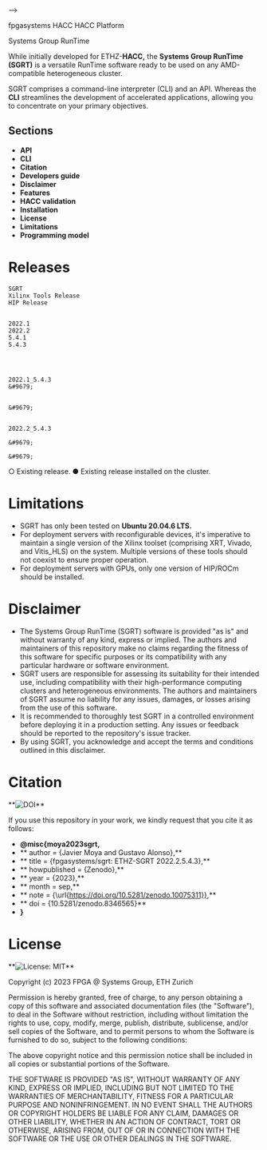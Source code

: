  -->

fpgasystems HACC HACC Platform







  Systems Group RunTime
 

While initially developed for ETHZ-**HACC,** the **Systems Group RunTime (SGRT)** is a versatile RunTime software ready to be used on any AMD-compatible heterogeneous cluster. 

SGRT comprises a command-line interpreter (CLI) and an API. Whereas the **CLI** streamlines the development of accelerated applications, allowing you to concentrate on your primary objectives.

## Sections
* **API**
* **CLI**
* **Citation**
* **Developers guide**
* **Disclaimer**
* **Features**
* **HACC validation**
* **Installation**
* **License**
* **Limitations**
* **Programming model**

# Releases



  
    SGRT
    Xilinx Tools Release
    HIP Release
  
  
    2022.1
    2022.2
    5.4.1
    5.4.3
  


  
    2022.1_5.4.3
    &#9679;
    
    
    &#9679;
  
  
    2022.2_5.4.3
    
    &#9679;
    
    &#9679;
  

&#9675; Existing release.
&#9679; Existing release installed on the cluster.


# Limitations
* SGRT has only been tested on **Ubuntu 20.04.6 LTS.**
* For deployment servers with reconfigurable devices, it's imperative to maintain a single version of the Xilinx toolset (comprising XRT, Vivado, and Vitis_HLS) on the system. Multiple versions of these tools should not coexist to ensure proper operation.
* For deployment servers with GPUs, only one version of HIP/ROCm should be installed.

# Disclaimer

* The Systems Group RunTime (SGRT) software is provided "as is" and without warranty of any kind, express or implied. The authors and maintainers of this repository make no claims regarding the fitness of this software for specific purposes or its compatibility with any particular hardware or software environment.
* SGRT users are responsible for assessing its suitability for their intended use, including compatibility with their high-performance computing clusters and heterogeneous environments. The authors and maintainers of SGRT assume no liability for any issues, damages, or losses arising from the use of this software.
* It is recommended to thoroughly test SGRT in a controlled environment before deploying it in a production setting. Any issues or feedback should be reported to the repository's issue tracker.
* By using SGRT, you acknowledge and accept the terms and conditions outlined in this disclaimer.

# Citation

**![DOI**](https://doi.org/10.5281/zenodo.8346565)

If you use this repository in your work, we kindly request that you cite it as follows:

* **@misc{moya2023sgrt,**
* **  author       = {Javier Moya and Gustavo Alonso},**
* **  title        = {fpgasystems/sgrt: ETHZ-SGRT 2022.2.5.4.3},**
* **  howpublished = {Zenodo},**
* **  year         = {2023},**
* **  month        = sep,**
* **  note         = {\url{https://doi.org/10.5281/zenodo.10075311}},**
* **  doi          = {10.5281/zenodo.8346565}**
* **}**

# License

**![License: MIT**](https://opensource.org/licenses/MIT)

Copyright (c) 2023 FPGA @ Systems Group, ETH Zurich

Permission is hereby granted, free of charge, to any person obtaining a copy
of this software and associated documentation files (the "Software"), to deal
in the Software without restriction, including without limitation the rights
to use, copy, modify, merge, publish, distribute, sublicense, and/or sell
copies of the Software, and to permit persons to whom the Software is
furnished to do so, subject to the following conditions:

The above copyright notice and this permission notice shall be included in all
copies or substantial portions of the Software.

THE SOFTWARE IS PROVIDED "AS IS", WITHOUT WARRANTY OF ANY KIND, EXPRESS OR
IMPLIED, INCLUDING BUT NOT LIMITED TO THE WARRANTIES OF MERCHANTABILITY,
FITNESS FOR A PARTICULAR PURPOSE AND NONINFRINGEMENT. IN NO EVENT SHALL THE
AUTHORS OR COPYRIGHT HOLDERS BE LIABLE FOR ANY CLAIM, DAMAGES OR OTHER
LIABILITY, WHETHER IN AN ACTION OF CONTRACT, TORT OR OTHERWISE, ARISING FROM,
OUT OF OR IN CONNECTION WITH THE SOFTWARE OR THE USE OR OTHER DEALINGS IN THE
SOFTWARE.
